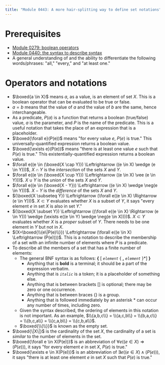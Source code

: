 ```yaml
---
title: "Module 0443: A more hair-splitting way to define set notations"
---
```


# Prerequisites

* [Module 0279: boolean operators](https://proftak.github.io/modules/0279/mdModule.html)
* [Module 0440: the syntax to describe syntax](https://proftak.github.io/0440/mdModule.html)
* A general understanding of and the ability to differentiate the following words/phrases: "all," "every," and "at least one."

# Operators and notations

* $\boxed{a \in X}$ means $a$, as a value, is an element of set $X$. This is a boolean operator that can be evaluated to be true or false.
* $a = b$ means that the value of $a$ and the value of $b$ are the same, hence interchangeable.
* As a predicate, $P(a)$ is a function that returns a boolean (true/false) value, $a$ is the parameter, and $P$ is the name of the predicate. This is a useful notation that takes the place of an expression that is a placeholder.
* $\boxed{\forall e}(P(e))$ means "for every value $e$, $P(e)$ is true." This universally-quantified expression returns a boolean value.
* $\boxed{\exists e}(P(e))$ means "there is at least one value $e$ such that $P(e)$ is true." This existentially-quantified expression returns a boolean value.
* $\forall e((e \in (\boxed{X \cap Y)}) \Leftrightarrow ((e \in X) \wedge (e \in Y)))$, $X \cap Y$ is the *intersection* of the sets $X$ and $Y$.
* $\forall e((e \in (\boxed{X \cup Y)}) \Leftrightarrow ((e \in X) \vee (e \in Y)))$. $X \cup Y$ is the *union* of the sets $X$ and $Y$.
* $\forall e((e \in (\boxed{X - Y})) \Leftrightarrow ((e \in X) \wedge \neg(e \in Y)))$. $X - Y$ is the *difference* of the sets $X$ and $Y$.
* $(\boxed{X \subseteq Y}) \Leftrightarrow (\forall e((e \in X) \Rightarrow (e \in Y)))$. $X \subset Y$ evaluates whether $X$ is a subset of $Y$, it says "every element $e$ in set $X$ is also in set $Y$."
* $(\boxed{X \subset Y}) \Leftrightarrow ((\forall e((e \in X) \Rightarrow (e \in Y))) \wedge (\exists e((e \in Y) \wedge \neg(e \in X))))$. $X \subset Y$ evaluates whether $X$ is a *proper* subset of $Y$. There needs to be one element in $Y$ but not in $X$.
* $(X=\boxed{\\{e\|P(e)\\}}) \Leftrightarrow (\forall e((e \in X) \Leftrightarrow (P(e))))$. This is a notation to describe the membership of a set with an infinite number of elements where $P$ is a predicate.
* To describe all the members of a set that has a finite number of elements:
  * The general BNF syntax is as follows: **\{** [ *`element`* \{ **,** *`element`* \}*] **\}**
    * Anything that is **bold** is a terminal; it should be a part of the expression verbatim.
    * Anything that is *`italic`* is a token; it is a placeholder of something else.
    * Anything that is between brackets [] is optional; there may be zero or one occurrence.
    * Anything that is between braces \{\} is a group.
    * Anything that is followed immediately by an asterisk * can occur any number of times, including zero.
  * Given the syntax described, the ordering of elements in this notation is not important. As an example, $\\{a,b,c\\} = \\{a,c,b\\} = \\{b,a,c\\} = \\{b,c,a\\} = \\{c,a,b\\} = \\{c,b,a\\}$.
  * $\boxed{\\{\\}}$ is known as the empty set.
* $\boxed{\|X\|}$ is the cardinality of the set $X$, the cardinality of a set is *similar* to the number of elements in the set.
* $\boxed{\forall e \in X(P(e))}$ is an abbreviation of $\forall e((e \in X) \Rightarrow (P(e)))$, it says "for every element $e$ in set $X$, $P(e)$ is true."
* $\boxed{\exists e \in X(P(e))}$ is an abbreviation of $\exists e((e \in X) \wedge (P(e)))$, it says "there is at least one element $e$ in set $X$ such that $P(e)$ is true."
